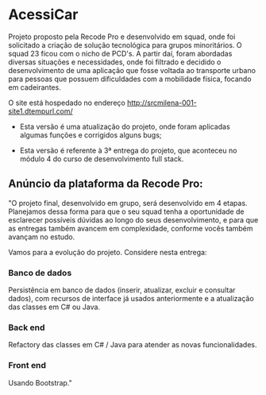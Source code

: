 # AcessiCar
Projeto proposto pela Recode Pro e desenvolvido em squad, onde foi solicitado a criação de solução tecnológica para grupos minoritários. O squad 23 ficou com o nicho de PCD's. A partir daí, foram abordadas diversas situações e necessidades, onde foi filtrado e decidido o desenvolvimento de uma aplicação que fosse voltada ao transporte urbano para pessoas que possuem dificuldades com a mobilidade física, focando em cadeirantes.

O site está hospedado no endereço http://srcmilena-001-site1.dtempurl.com/

*   Esta versão é uma atualização do projeto, onde foram aplicadas algumas funções e corrigidos alguns bugs;

*   Esta versão é referente à 3ª entrega do projeto, que aconteceu no módulo 4 do curso de desenvolvimento full stack.



## Anúncio da plataforma da Recode Pro:

"O projeto final, desenvolvido em grupo, será desenvolvido em 4 etapas. Planejamos dessa forma para que o seu squad tenha a oportunidade de esclarecer possíveis dúvidas ao longo do seus  desenvolvimento, e para que as entregas também avancem em complexidade, conforme vocês também avançam no estudo.

Vamos para a evolução do projeto. Considere nesta entrega: 

### Banco de dados
Persistência em banco de dados (inserir, atualizar, excluir e consultar dados), com recursos de interface já usados anteriormente e a atualização das classes em C# ou Java.  

### Back end
Refactory das classes em C# / Java para atender as novas funcionalidades.

### Front end 
Usando Bootstrap."

